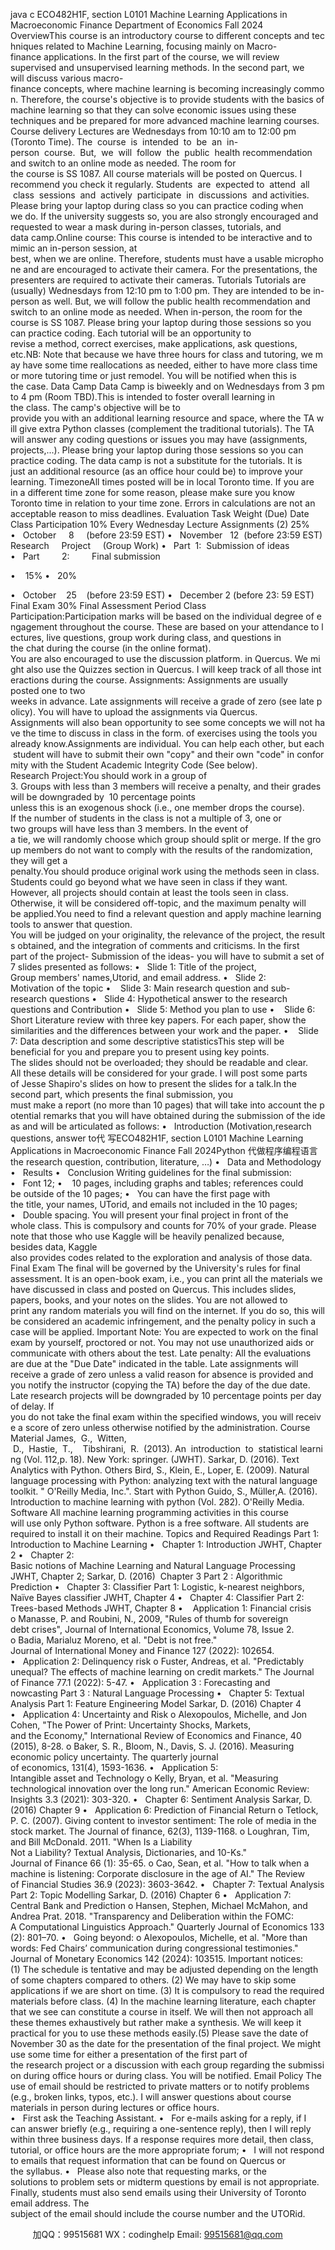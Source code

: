 java c
ECO482H1F, section L0101
Machine Learning Applications in Macroeconomic Finance
Department of Economics
Fall 2024
OverviewThis course is an introductory course to different concepts and techniques related to Machine Learning, focusing mainly on Macro-finance applications. In the first part of the course, we will review supervised and unsupervised learning methods. In the second part, we will discuss various macro-finance concepts, where machine learning is becoming increasingly common. Therefore, the course's objective is to provide students with the basics of machine learning so that they can solve economic issues using these techniques and be prepared for more advanced machine learning courses.
Course delivery
Lectures are Wednesdays from 10:10 am to 12:00 pm (Toronto Time).
The  course  is  intended  to  be  an  in-person  course.  But,  we  will  follow  the  public  health recommendation and switch to an online mode as needed. The room for the course is SS 1087.
All course materials will be posted on Quercus. I recommend you check it regularly.
Students  are  expected to  attend  all  class  sessions  and  actively  participate  in  discussions  and activities. Please bring your laptop during class so you can practice coding when we do.
If the university suggests so, you are also strongly encouraged and requested to wear a mask during in-person classes, tutorials, and data camp.Online course: This course is intended to be interactive and to mimic an in-person session, at best, when we are online. Therefore, students must have a usable microphone and are encouraged to activate their camera. For the presentations, the presenters are required to activate their cameras.
Tutorials
Tutorials are (usually) Wednesdays from 12:10 pm to 1:00 pm.
They are intended to be in-person as well. But, we will follow the public health recommendation and switch to an online mode as needed.
When in-person, the room for the course is SS 1087. Please bring your laptop during those sessions so you can practice coding.
Each tutorial will be an opportunity to revise a method, correct exercises, make applications, ask questions, etc.NB: Note that because we have three hours for class and tutoring, we may have some time reallocations as needed, either to have more class time or more tutoring time or just remodel. You will be notified when this is the case.
Data Camp
Data Camp is biweekly and on Wednesdays from 3 pm to 4 pm (Room TBD).This is intended to foster overall learning in the class. The camp's objective will be to provide you with an additional learning resource and space, where the TA will give extra Python classes (complement the traditional tutorials). The TA will answer any coding questions or issues you may have (assignments, projects,...). Please bring your laptop during those sessions so you can practice coding. The data camp is not a substitute for the tutorials. It is just an additional resource (as an office hour could be) to improve your learning.
TimezoneAll times posted will be in local Toronto time. If you are in a different time zone for some reason, please make sure you know Toronto time in relation to your time zone. Errors in calculations are not an acceptable reason to miss deadlines.
Evaluation
Task
Weight
(Due) Date
Class Participation
10%
Every Wednesday Lecture
Assignments (2)
25%
•   October     8     (before 23:59 EST)
•   November   12  (before 23:59 EST)
Research     Project     (Group
Work)
•   Part  1:  Submission of ideas
•   Part         2:         Final submission


•    15% •   20%


•   October    25    (before 23:59 EST)
•   December 2 (before 23:
59 EST)
Final Exam
30%
Final Assessment Period
Class Participation:Participation marks will be based on the individual degree of engagement throughout the course. These are based on your attendance to lectures, live questions, group work during class, and questions in the chat during the course (in the online format). You are also encouraged to use the discussion platform. in Quercus. We might also use the Quizzes section in Quercus. I will keep track of all those interactions during the course.
Assignments:
Assignments are usually posted one to two weeks in advance. Late assignments will receive a grade of zero (see late policy).
You will have to upload the assignments via Quercus.
Assignments will also bean opportunity to see some concepts we will not have the time to discuss in class in the form. of exercises using the tools you already know.Assignments are individual. You can help each other, but each student will have to submit their own "copy" and their own "code" in conformity with the Student Academic Integrity Code (See below).
Research Project:You should work in a group of 3. Groups with less than 3 members will receive a penalty, and their grades will be downgraded by  10 percentage points unless this is an exogenous shock (i.e., one member drops the course). If the number of students in the class is not a multiple of 3, one or two groups will have less than 3 members. In the event of a tie, we will randomly choose which group should split or merge. If the group members do not want to comply with the results of the randomization, they will get a penalty.You should produce original work using the methods seen in class. Students could go beyond what we have seen in class if they want. However, all projects should contain at least the tools seen in class. Otherwise, it will be considered off-topic, and the maximum penalty will be applied.You need to find a relevant question and apply machine learning tools to answer that question. You will be judged on your originality, the relevance of the project, the results obtained, and the integration of comments and criticisms.
In the first part of the project- Submission of the ideas- you will have to submit a set of 7 slides presented as follows:
•   Slide 1: Title of the project, Group members' names,Utorid, and email address.
•   Slide 2: Motivation of the topic
•    Slide 3: Main research question and sub-research questions
•   Slide 4: Hypothetical answer to the research questions and Contribution
•   Slide 5: Method you plan to use
•    Slide 6: Short Literature review with three key papers. For each paper, show the similarities and the differences between your work and the paper.
•    Slide 7: Data description and some descriptive statisticsThis step will be beneficial for you and prepare you to present using key points. The slides should not be overloaded; they should be readable and clear. All these details will be considered for your grade. I will post some parts of Jesse Shapiro's slides on how to present the slides for a talk.In the second part, which presents the final submission, you must make a report (no more than 10 pages) that will take into account the potential remarks that you will have obtained during the submission of the ideas and will be articulated as follows:
•   Introduction (Motivation,research questions, answer to代 写ECO482H1F, section L0101 Machine Learning Applications in Macroeconomic Finance Fall 2024Python
代做程序编程语言 the research question, contribution, literature, …)
•   Data and Methodology
•   Results
•   Conclusion
Writing guidelines for the final submission:
•   Font 12;
•    10 pages, including graphs and tables; references could be outside of the 10 pages;
•   You can have the first page with the title, your names, UTorid, and emails not included in the 10 pages;
•   Double spacing.
You will present your final project in front of the whole class. This is compulsory and counts for 70% of your grade.
Please note that those who use Kaggle will be heavily penalized because, besides data, Kaggle also provides codes related to the exploration and analysis of those data.
Final Exam
The final will be governed by the University's rules for final assessment. It is an open-book exam, i.e., you can print all the materials we have discussed in class and posted on Quercus. This includes slides, papers, books, and your notes on the slides. You are not allowed to print any random materials you will find on the internet. If you do so, this will be considered an academic infringement, and the penalty policy in such a case will be applied.
Important Note: You are expected to work on the final exam by yourself, proctored or not. You may not use unauthorized aids or communicate with others about the test.
Late penalty:
All the evaluations are due at the "Due Date" indicated in the table.
Late assignments will receive a grade of zero unless a valid reason for absence is provided and you notify the instructor (copying the TA) before the day of the due date.
Late research projects will be downgraded by 10 percentage points per day of delay.
If you do not take the final exam within the specified windows, you will receive a score of zero unless otherwise notified by the administration.
Course Material
James,  G.,  Witten,  D.,  Hastie,  T.,    Tibshirani,  R.  (2013). An  introduction  to  statistical learning (Vol. 112,p. 18). New York: springer. (JWHT).
Sarkar, D. (2016). Text Analytics with Python.
Others
Bird, S., Klein, E.,  Loper, E. (2009). Natural language processing with Python: analyzing text with the natural language toolkit. " O'Reilly Media, Inc.".
Start with Python
Guido, S.,  Müller,A. (2016). Introduction to machine learning with python (Vol. 282). O'Reilly Media.
Software
All machine learning programming activities in this course will use only Python software. Python is a free software. All students are required to install it on their machine.
Topics and Required Readings
Part 1: Introduction to Machine Learning
•   Chapter 1: Introduction JWHT, Chapter 2
•   Chapter 2: Basic notions of Machine Learning and Natural Language Processing JWHT, Chapter 2; Sarkar, D. (2016)  Chapter 3
Part 2 : Algorithmic Prediction
•   Chapter 3: Classifier Part 1: Logistic, k-nearest neighbors, Naïve Bayes classifier JWHT, Chapter 4
•   Chapter 4: Classifier Part 2: Trees-based Methods JWHT, Chapter 8
•    Application 1: Financial crisis
o Manasse, P. and Roubini, N., 2009, "Rules of thumb for sovereign debt crises", Journal of International Economics, Volume 78, Issue 2.
o Badia, Marialuz Moreno, et al. "Debt is not free." Journal of International Money and Finance 127 (2022): 102654.
•   Application 2: Delinquency risk
o Fuster, Andreas, et al. "Predictably unequal? The effects of machine learning on credit markets." The Journal of Finance 77.1 (2022): 5-47.
•   Application 3 : Forecasting and nowcasting Part 3 : Natural Language Processing
•   Chapter 5: Textual Analysis Part 1: Feature Engineering Model Sarkar, D. (2016) Chapter 4
•   Application 4: Uncertainty and Risk
o Alexopoulos, Michelle, and Jon Cohen, "The Power of Print: Uncertainty Shocks, Markets, and the Economy," International Review of Economics and Finance, 40
(2015), 8-28.
o Baker, S. R., Bloom, N.,  Davis, S. J. (2016). Measuring economic policy uncertainty. The quarterly journal of economics, 131(4), 1593-1636.
•   Application 5: Intangible asset and Technology
o Kelly, Bryan, et al. "Measuring technological innovation over the long run." American Economic Review: Insights 3.3 (2021): 303-320.
•   Chapter 6: Sentiment Analysis Sarkar, D. (2016) Chapter 9
•   Application 6: Prediction of Financial Return
o Tetlock, P. C. (2007). Giving content to investor sentiment: The role of media in the stock market. The Journal of finance, 62(3), 1139-1168.
o Loughran, Tim, and Bill McDonald. 2011. "When Is a Liability Not a Liability? Textual Analysis, Dictionaries, and 10-Ks." Journal of Finance 66 (1): 35-65.
o Cao, Sean, et al. "How to talk when a machine is listening: Corporate disclosure in the age of AI." The Review of Financial Studies 36.9 (2023): 3603-3642.
•   Chapter 7: Textual Analysis Part 2: Topic Modelling Sarkar, D. (2016) Chapter 6
•   Application 7: Central Bank and Prediction
o Hansen, Stephen, Michael McMahon, and Andrea Prat. 2018. "Transparency and Deliberation within the FOMC: A Computational Linguistics Approach."
Quarterly Journal of Economics 133 (2): 801–70.
•   Going beyond:
o Alexopoulos, Michelle, et al. "More than words: Fed Chairs’ communication
during congressional testimonies." Journal of Monetary Economics 142 (2024): 103515.
Important notices:
(1) The schedule is tentative and may be adjusted depending on the length of some chapters compared to others.
(2) We may have to skip some applications if we are short on time.
(3) It is compulsory to read the required materials before class.
(4) In the machine learning literature, each chapter that we see can constitute a course in itself. We will then not approach all these themes exhaustively but rather make a synthesis. We will keep it
practical for you to use these methods easily.(5) Please save the date of November 30 as the date for the presentation of the final project. We might use some time for either a presentation of the first part of the research project or a discussion with each group regarding the submission during office hours or during class. You will be notified.
Email Policy
The use of email should be restricted to private matters or to notify problems (e.g., broken links, typos, etc.).
I will answer questions about course materials in person during lectures or office hours.
•   First ask the Teaching Assistant.
•   For e-mails asking for a reply, if I can answer briefly (e.g., requiring a one-sentence
reply), then I will reply within three business days. If a response requires more detail, then class, tutorial, or office hours are the more appropriate forum;
•   I will not respond to emails that request information that can be found on Quercus or the syllabus.
•   Please also note that requesting marks, or the solutions to problem sets or midterm questions by email is not appropriate.
Finally, students must also send emails using their University of Toronto email address. The subject of the email should include the course number and the UTORid.


         
加QQ：99515681  WX：codinghelp  Email: 99515681@qq.com
